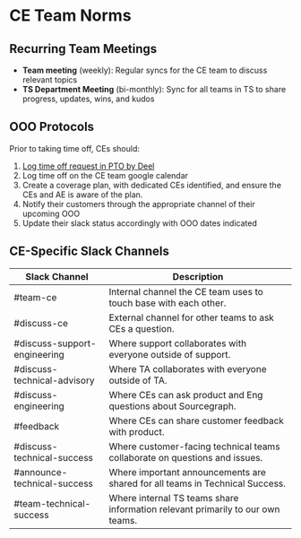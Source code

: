 # CE Team Norms

## Recurring Team Meetings

- **Team meeting** (weekly): Regular syncs for the CE team to discuss relevant topics
- **TS Department Meeting** (bi-monthly): Sync for all teams in TS to share progress, updates, wins, and kudos

## OOO Protocols

Prior to taking time off, CEs should:

1. [Log time off request in PTO by Deel](../../../../benefits-pay-perks/benefits-perks/time-off/submitting-time-off.md)
1. Log time off on the CE team google calendar
1. Create a coverage plan, with dedicated CEs identified, and ensure the CEs and AE is aware of the plan.
1. Notify their customers through the appropriate channel of their upcoming OOO
1. Update their slack status accordingly with OOO dates indicated

## CE-Specific Slack Channels

| Slack Channel                | Description                                                                    |
| ---------------------------- | ------------------------------------------------------------------------------ |
| #team-ce                     | Internal channel the CE team uses to touch base with each other.               |
| #discuss-ce                  | External channel for other teams to ask CEs a question.                        |
| #discuss-support-engineering | Where support collaborates with everyone outside of support.                   |
| #discuss-technical-advisory  | Where TA collaborates with everyone outside of TA.                     |
| #discuss-engineering         | Where CEs can ask product and Eng questions about Sourcegraph.                 |
| #feedback                    | Where CEs can share customer feedback with product.                            |
| #discuss-technical-success   | Where customer-facing technical teams collaborate on questions and issues.     |
| #announce-technical-success  | Where important announcements are shared for all teams in Technical Success.   |
| #team-technical-success      | Where internal TS teams share information relevant primarily to our own teams. |
